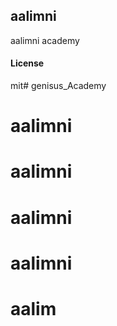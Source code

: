 ## aalimni

aalimni academy

#### License

mit# genisus_Academy
# aalimni
# aalimni
# aalimni
# aalimni
# aalim
